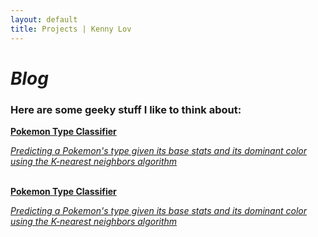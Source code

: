 ```yaml
---
layout: default
title: Projects | Kenny Lov
---
```

<style> 
nav ul li:nth-child(3) a{
 color: black; 
 text-decoration:underline;
 text-decoration-color:black;
}

</style>

<link rel="stylesheet" type="text/css" href="/css/projects_index.css">

# *Blog*
### Here are some geeky stuff I like to think about:


 <a href = "/projects/pokemon_classifier"> 
 <div class = "item-card" markdown = "1"> 
 <b>Pokemon Type Classifier</b>
 <p><i>Predicting a Pokemon's type given its base stats and its dominant color using the K-nearest neighbors algorithm</i>
 </p>
 </div>
 </a>
 <br>
 
 
 <a href = "/projects/pokemon_classifier"> 
  <div> 
  <b>Pokemon Type Classifier</b>
 <p><i>Predicting a Pokemon's type given its base stats and its dominant color using the K-nearest neighbors algorithm</i>
 </p>
 </div>
 </a>
 <br>
 

